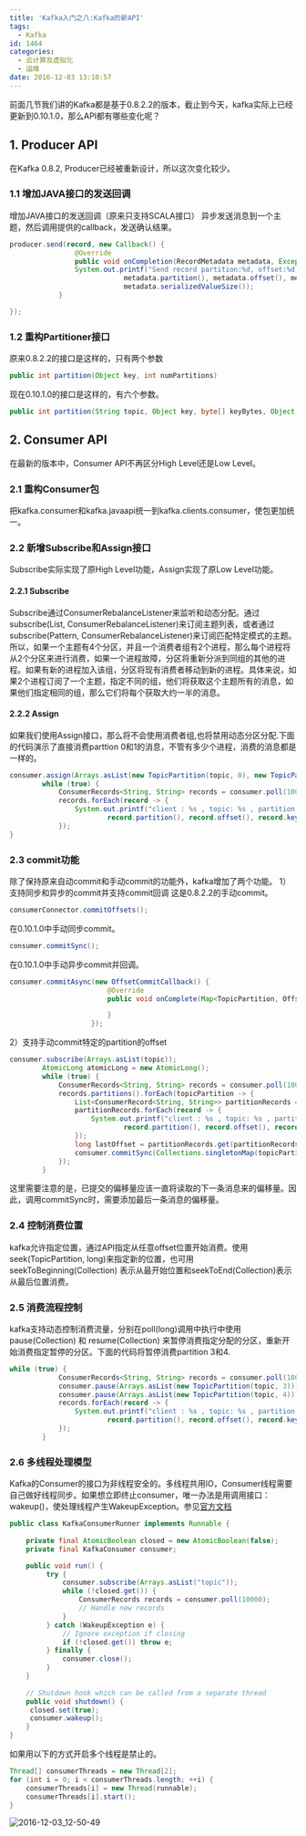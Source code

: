 ```yaml
---
title: 'Kafka入门之八:Kafka的新API'
tags:
  - Kafka
id: 1464
categories:
  - 云计算及虚拟化
  - 运维
date: 2016-12-03 13:10:57
---
```


前面几节我们讲的Kafka都是基于0.8.2.2的版本，截止到今天，kafka实际上已经更新到0.10.1.0，那么API都有哪些变化呢？
## 1. Producer API
在Kafka 0.8.2, Producer已经被重新设计，所以这次变化较少。
### 1.1 增加JAVA接口的发送回调
增加JAVA接口的发送回调（原来只支持SCALA接口）
异步发送消息到一个主题，然后调用提供的callback，发送确认结果。

```java
producer.send(record, new Callback() {
				@Override
				public void onCompletion(RecordMetadata metadata, Exception exception) {
				System.out.printf("Send record partition:%d, offset:%d, keysize:%d, valuesize:%d %n",
							metadata.partition(), metadata.offset(), metadata.serializedKeySize(),
							metadata.serializedValueSize());
			}

});
```

### 1.2 重构Partitioner接口
原来0.8.2.2的接口是这样的，只有两个参数

```java
public int partition(Object key, int numPartitions)
```

现在0.10.1.0的接口是这样的，有六个参数。

```java
public int partition(String topic, Object key, byte[] keyBytes, Object value, byte[] valueBytes, Cluster cluster)
```

## 2. Consumer API
在最新的版本中，Consumer API不再区分High Level还是Low Level。
### 2.1 重构Consumer包
把kafka.consumer和kafka.javaapi统一到kafka.clients.consumer，使包更加统一。
### 2.2 新增Subscribe和Assign接口
Subscribe实际实现了原High Level功能，Assign实现了原Low Level功能。
#### 2.2.1 Subscribe
Subscribe通过ConsumerRebalanceListener来监听和动态分配。通过subscribe(List, ConsumerRebalanceListener)来订阅主题列表，或者通过subscribe(Pattern, ConsumerRebalanceListener)来订阅匹配特定模式的主题。 所以，如果一个主题有4个分区，并且一个消费者组有2个进程，那么每个进程将从2个分区来进行消费，如果一个进程故障，分区将重新分派到同组的其他的进程。如果有新的进程加入该组，分区将现有消费者移动到新的进程。具体来说，如果2个进程订阅了一个主题，指定不同的组，他们将获取这个主题所有的消息，如果他们指定相同的组，那么它们将每个获取大约一半的消息。
#### 2.2.2 Assign
如果我们使用Assign接口，那么将不会使用消费者组,也将禁用动态分区分配.下面的代码演示了直接消费parttion 0和1的消息，不管有多少个进程，消费的消息都是一样的。

```java
consumer.assign(Arrays.asList(new TopicPartition(topic, 0), new TopicPartition(topic, 1)));
		while (true) {
			ConsumerRecords<String, String> records = consumer.poll(100);
			records.forEach(record -> {
				System.out.printf("client : %s , topic: %s , partition: %d , offset = %d, key = %s, value = %s%n", clientid, record.topic(),
						record.partition(), record.offset(), record.key(), record.value());
			});
}
```

### 2.3 commit功能
除了保持原来自动commit和手动commit的功能外，kafka增加了两个功能。
1）支持同步和异步的commit并支持commit回调
这是0.8.2.2的手动commit。

```java
consumerConnector.commitOffsets();
```

在0.10.1.0中手动同步commit。

```java
consumer.commitSync();
```

在0.10.1.0中手动异步commit并回调。

```java
consumer.commitAsync(new OffsetCommitCallback() {
						@Override
						public void onComplete(Map<TopicPartition, OffsetAndMetadata> offsets, Exception exception) {

						}
					});
```

2）支持手动commit特定的partition的offset

```java
consumer.subscribe(Arrays.asList(topic));
		AtomicLong atomicLong = new AtomicLong();
		while (true) {
			ConsumerRecords<String, String> records = consumer.poll(100);
			records.partitions().forEach(topicPartition -> {
				List<ConsumerRecord<String, String>> partitionRecords = records.records(topicPartition);
				partitionRecords.forEach(record -> {
					System.out.printf("client : %s , topic: %s , partition: %d , offset = %d, key = %s, value = %s%n", clientid, record.topic(),
							record.partition(), record.offset(), record.key(), record.value());
				});
				long lastOffset = partitionRecords.get(partitionRecords.size() - 1).offset();
                consumer.commitSync(Collections.singletonMap(topicPartition, new OffsetAndMetadata(lastOffset + 1)));
			});
		}
```
这里需要注意的是，已提交的偏移量应该一直将读取的下一条消息来的偏移量。因此，调用commitSync时，需要添加最后一条消息的偏移量。

### 2.4 控制消费位置
kafka允许指定位置，通过API指定从任意offset位置开始消费。使用seek(TopicPartition, long)来指定新的位置，也可用seekToBeginning(Collection) 表示从最开始位置和seekToEnd(Collection)表示从最后位置消费。
### 2.5 消费流程控制
kafka支持动态控制消费流量，分别在poll(long)调用中执行中使用 pause(Collection) 和 resume(Collection) 来暂停消费指定分配的分区，重新开始消费指定暂停的分区。下面的代码将暂停消费partition 3和4.

```java
while (true) {
			ConsumerRecords<String, String> records = consumer.poll(100);
			consumer.pause(Arrays.asList(new TopicPartition(topic, 3)));
			consumer.pause(Arrays.asList(new TopicPartition(topic, 4)));
			records.forEach(record -> {
				System.out.printf("client : %s , topic: %s , partition: %d , offset = %d, key = %s, value = %s%n", clientid, record.topic(),
						record.partition(), record.offset(), record.key(), record.value());
			});
		}
```

### 2.6 多线程处理模型
Kafka的Consumer的接口为非线程安全的。多线程共用IO，Consumer线程需要自己做好线程同步。如果想立即终止consumer，唯一办法是用调用接口：wakeup()，使处理线程产生WakeupException。参见[官方文档](http://kafka.apache.org/0100/javadoc/org/apache/kafka/clients/consumer/KafkaConsumer.html#multithreaded)

```java
public class KafkaConsumerRunner implements Runnable {
	
	private final AtomicBoolean closed = new AtomicBoolean(false);
	private final KafkaConsumer consumer;

	public void run() {
		 try {
		     consumer.subscribe(Arrays.asList("topic"));
		     while (!closed.get()) {
		         ConsumerRecords records = consumer.poll(10000);
		         // Handle new records
		     }
		 } catch (WakeupException e) {
		     // Ignore exception if closing
		     if (!closed.get()) throw e;
		 } finally {
		     consumer.close();
		 }
	}
	
	// Shutdown hook which can be called from a separate thread
	public void shutdown() {
	 closed.set(true);
	 consumer.wakeup();
	}
}
```
如果用以下的方式开启多个线程是禁止的。

```java
Thread[] consumerThreads = new Thread[2];
for (int i = 0; i < consumerThreads.length; ++i) {
	consumerThreads[i] = new Thread(runnable);
	consumerThreads[i].start();
}
```
![2016-12-03_12-50-49](http://orufryv17.bkt.clouddn.com/wp-content/uploads/2016/12/2016-12-03_12-50-49.png)